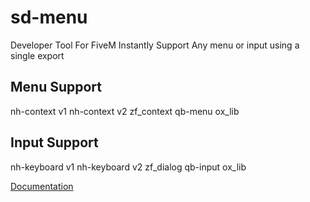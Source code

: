 # sd-menu
Developer Tool For FiveM Instantly Support Any menu or input using a single export

## Menu Support
nh-context v1
nh-context v2
zf_context
qb-menu
ox_lib

## Input Support
nh-keyboard v1
nh-keyboard v2
zf_dialog
qb-input
ox_lib

[Documentation](https://docs.sloppydesigns.com/others/sd-menu)
